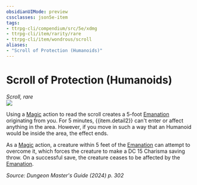 ```yaml
---
obsidianUIMode: preview
cssclasses: json5e-item
tags:
- ttrpg-cli/compendium/src/5e/xdmg
- ttrpg-cli/item/rarity/rare
- ttrpg-cli/item/wondrous/scroll
aliases: 
- "Scroll of Protection (Humanoids)"
---
```

# Scroll of Protection (Humanoids)
*Scroll, rare*  
![](2-Mechanics/CLI/items/img/scroll-of-protection.webp#right)


Using a [Magic](2-Mechanics/CLI/rules/actions.md#Magic) action to read the scroll creates a 5-foot [Emanation](2-Mechanics/CLI/rules/variant-rules/emanation-area-of-effect-xphb.md) originating from you. For 5 minutes, {{item.detail2}} can't enter or affect anything in the area. However, if you move in such a way that an Humanoid would be inside the area, the effect ends.

As a [Magic](2-Mechanics/CLI/rules/actions.md#Magic) action, a creature within 5 feet of the [Emanation](2-Mechanics/CLI/rules/variant-rules/emanation-area-of-effect-xphb.md) can attempt to overcome it, which forces the creature to make a DC 15 Charisma saving throw. On a successful save, the creature ceases to be affected by the [Emanation](2-Mechanics/CLI/rules/variant-rules/emanation-area-of-effect-xphb.md).

*Source: Dungeon Master's Guide (2024) p. 302*